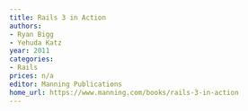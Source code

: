```yaml
---
title: Rails 3 in Action
authors:
- Ryan Bigg
- Yehuda Katz
year: 2011
categories:
- Rails
prices: n/a
editor: Manning Publications
home_url: https://www.manning.com/books/rails-3-in-action
---
```

